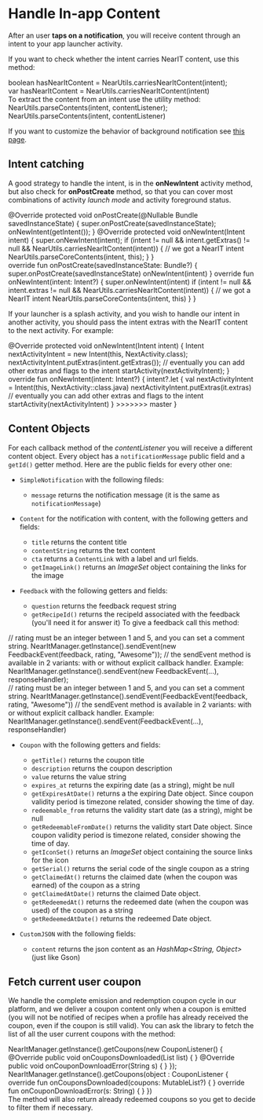 # Handle In-app Content

After an user **taps on a notification**, you will receive content through an intent to your app launcher activity.
 
If you want to check whether the intent carries NearIT content, use this method:

<div class="code-java">
boolean hasNearItContent = NearUtils.carriesNearItContent(intent);
</div>
<div class="code-kotlin">
var hasNearItContent = NearUtils.carriesNearItContent(intent)
</div>
To extract the content from an intent use the utility method:
<div class="code-java">
NearUtils.parseContents(intent, contentListener);
</div>
<div class="code-kotlin">
NearUtils.parseContents(intent, contentListener)
</div>

If you want to customize the behavior of background notification see [this page](custom-bkg-notification.md).

## Intent catching

A good strategy to handle the intent, is in the **onNewIntent** activity method, but also check for **onPostCreate** method, so that you can cover most combinations of activity *launch mode* and activity foreground status. 
<div class="code-java">
@Override
protected void onPostCreate(@Nullable Bundle savedInstanceState) {
    super.onPostCreate(savedInstanceState);
    onNewIntent(getIntent());
}
@Override
protected void onNewIntent(Intent intent) {
    super.onNewIntent(intent);
    if (intent != null &&
            intent.getExtras() != null &&
            NearUtils.carriesNearItContent(intent)) {
        // we got a NearIT intent
        NearUtils.parseCoreContents(intent, this);
    }
}
</div>
<div class="code-kotlin">
override fun onPostCreate(savedInstanceState: Bundle?) {
    super.onPostCreate(savedInstanceState)
    onNewIntent(intent)
}
override fun onNewIntent(intent: Intent?) {
    super.onNewIntent(intent)
    if (intent != null &&
            intent.extras != null &&
            NearUtils.carriesNearItContent(intent)) {
        // we got a NearIT intent
        NearUtils.parseCoreContents(intent, this)
    }
}
</div>

If your launcher is a splash activity, and you wish to handle our intent in another activity, you should pass the intent extras with the NearIT content to the next activity. For example:
<div class="code-java">
@Override
protected void onNewIntent(Intent intent) {
    Intent nextActivityIntent = new Intent(this, NextActivity.class);
    nextActivityIntent.putExtras(intent.getExtras());
    // eventually you can add other extras and flags to the intent
    startActivity(nextActivityIntent);
}
</div>
<div class="code-kotlin">
override fun onNewIntent(intent: Intent?) {
    intent?.let {
        val nextActivityIntent = Intent(this, NextActivity::class.java)
        nextActivityIntent.putExtras(it.extras)
        // eventually you can add other extras and flags to the intent
        startActivity(nextActivityIntent) 
    }
>>>>>>> master
}
</div>

## Content Objects

For each callback method of the *contentListener* you will receive a different content object.
Every object has a `notificationMessage` public field and a `getId()` getter method.
Here are the public fields for every other one:

- `SimpleNotification` with the following fileds:
    - `message` returns the notification message (it is the same as `notificationMessage`)
    
- `Content` for the notification with content, with the following getters and fields:
    - `title` returns the content title
    - `contentString` returns the text content
    - `cta` returns a `ContentLink` with a label and url fields.
    - `getImageLink()` returns an *ImageSet* object containing the links for the image
    
- `Feedback` with the following getters and fields:
    - `question` returns the feedback request string
    - `getRecipeId()` returns the recipeId associated with the feedback (you'll need it for answer it)
To give a feedback call this method:

<div class="code-java">
// rating must be an integer between 1 and 5, and you can set a comment string.
NearItManager.getInstance().sendEvent(new FeedbackEvent(feedback, rating, "Awesome"));
// the sendEvent method is available in 2 variants: with or without explicit callback handler. Example:
NearItManager.getInstance().sendEvent(new FeedbackEvent(...), responseHandler);
</div>
<div class="code-kotlin">
// rating must be an integer between 1 and 5, and you can set a comment string.
NearItManager.getInstance().sendEvent(FeedbackEvent(feedback, rating, "Awesome"))
// the sendEvent method is available in 2 variants: with or without explicit callback handler. Example:
NearItManager.getInstance().sendEvent(FeedbackEvent(...), responseHandler)
</div>
    
- `Coupon` with the following getters and fields:
    - `getTitle()` returns the coupon title
    - `description` returns the coupon description
    - `value` returns the value string
    - `expires_at` returns the expiring date (as a string), might be null
    - `getExpiresAtDate()` returns a the expiring Date object. Since coupon validity period is timezone related, consider showing the time of day.
    - `redeemable_from` returns the validity start date (as a string), might be null
    - `getRedeemableFromDate()` returns the validity start Date object. Since coupon validity period is timezone related, consider showing the time of day.
    - `getIconSet()` returns an *ImageSet* object containing the source links for the icon
    - `getSerial()` returns the serial code of the single coupon as a string
    - `getClaimedAt()` returns the claimed date (when the coupon was earned) of the coupon as a string
    - `getClaimedAtDate()` returns the claimed Date object.
    - `getRedeemedAt()` returns the redeemed date (when the coupon was used) of the coupon as a string
    - `getRedeemedAtDate()` returns the redeemed Date object.
    
- `CustomJSON` with the following fields:
    - `content` returns the json content as an *HashMap<String, Object>* (just like Gson)

## Fetch current user coupon

We handle the complete emission and redemption coupon cycle in our platform, and we deliver a coupon content only when a coupon is emitted (you will not be notified of recipes when a profile has already received the coupon, even if the coupon is still valid).
You can ask the library to fetch the list of all the user current coupons with the method:
<div class="code-java">
NearItManager.getInstance().getCoupons(new CouponListener() {
	@Override
	public void onCouponsDownloaded(List<Coupon> list) {
	}
	@Override
	public void onCouponDownloadError(String s) {
    }
});
</div>
<div class="code-kotlin">
NearItManager.getInstance().getCoupons(object : CouponListener {
    override fun onCouponsDownloaded(coupons: MutableList<Coupon>?) {
    }
    override fun onCouponDownloadError(s: String) {
    }
})
</div>
The method will also return already redeemed coupons so you get to decide to filter them if necessary.


